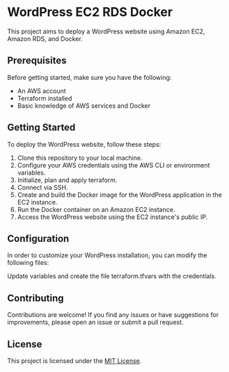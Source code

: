 # WordPress EC2 RDS Docker

This project aims to deploy a WordPress website using Amazon EC2, Amazon RDS, and Docker.

## Prerequisites

Before getting started, make sure you have the following:

- An AWS account
- Terraform installed
- Basic knowledge of AWS services and Docker

## Getting Started

To deploy the WordPress website, follow these steps:

1. Clone this repository to your local machine.
2. Configure your AWS credentials using the AWS CLI or environment variables.
3. Initialize, plan and apply terraform.
4. Connect via SSH. 
5. Create and build the Docker image for the WordPress application in the EC2 instance.
6. Run the Docker container on an Amazon EC2 instance.
6. Access the WordPress website using the EC2 instance's public IP.

## Configuration

In order to customize your WordPress installation, you can modify the following files:

Update variables and create the file terraform.tfvars with the credentials.



## Contributing

Contributions are welcome! If you find any issues or have suggestions for improvements, please open an issue or submit a pull request.

## License

This project is licensed under the [MIT License](LICENSE).
